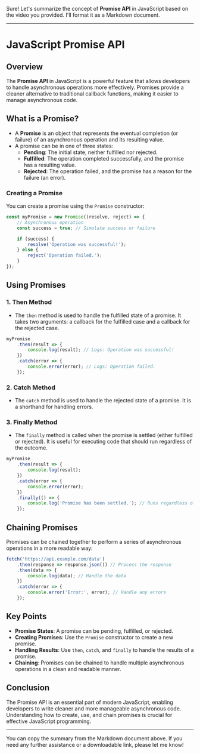 Sure! Let's summarize the concept of **Promise API** in JavaScript based on the video you provided. I'll format it as a Markdown document.

---

# JavaScript Promise API

## Overview

The **Promise API** in JavaScript is a powerful feature that allows developers to handle asynchronous operations more effectively. Promises provide a cleaner alternative to traditional callback functions, making it easier to manage asynchronous code.

## What is a Promise?

- A **Promise** is an object that represents the eventual completion (or failure) of an asynchronous operation and its resulting value.
- A promise can be in one of three states:
  - **Pending**: The initial state, neither fulfilled nor rejected.
  - **Fulfilled**: The operation completed successfully, and the promise has a resulting value.
  - **Rejected**: The operation failed, and the promise has a reason for the failure (an error).

### Creating a Promise

You can create a promise using the `Promise` constructor:

```javascript
const myPromise = new Promise((resolve, reject) => {
    // Asynchronous operation
    const success = true; // Simulate success or failure

    if (success) {
        resolve('Operation was successful!');
    } else {
        reject('Operation failed.');
    }
});
```

## Using Promises

### 1. **Then Method**

- The `then` method is used to handle the fulfilled state of a promise. It takes two arguments: a callback for the fulfilled case and a callback for the rejected case.

```javascript
myPromise
    .then(result => {
        console.log(result); // Logs: Operation was successful!
    })
    .catch(error => {
        console.error(error); // Logs: Operation failed.
    });
```

### 2. **Catch Method**

- The `catch` method is used to handle the rejected state of a promise. It is a shorthand for handling errors.

### 3. **Finally Method**

- The `finally` method is called when the promise is settled (either fulfilled or rejected). It is useful for executing code that should run regardless of the outcome.

```javascript
myPromise
    .then(result => {
        console.log(result);
    })
    .catch(error => {
        console.error(error);
    })
    .finally(() => {
        console.log('Promise has been settled.'); // Runs regardless of success or failure
    });
```

## Chaining Promises

Promises can be chained together to perform a series of asynchronous operations in a more readable way:

```javascript
fetch('https://api.example.com/data')
    .then(response => response.json()) // Process the response
    .then(data => {
        console.log(data); // Handle the data
    })
    .catch(error => {
        console.error('Error:', error); // Handle any errors
    });
```

## Key Points

- **Promise States**: A promise can be pending, fulfilled, or rejected.
- **Creating Promises**: Use the `Promise` constructor to create a new promise.
- **Handling Results**: Use `then`, `catch`, and `finally` to handle the results of a promise.
- **Chaining**: Promises can be chained to handle multiple asynchronous operations in a clean and readable manner.

## Conclusion

The Promise API is an essential part of modern JavaScript, enabling developers to write cleaner and more manageable asynchronous code. Understanding how to create, use, and chain promises is crucial for effective JavaScript programming.

---

You can copy the summary from the Markdown document above. If you need any further assistance or a downloadable link, please let me know!